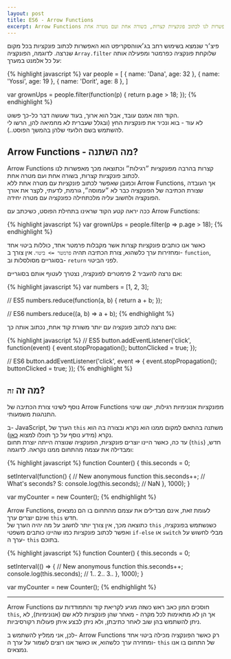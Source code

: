 ```yaml
---
layout: post
title: ES6 - Arrow Functions
excerpt: Arrow Functions קצרות בהרבה מפונקציות ״רגילות״ וכתוצאה מכך מאפשרות לנו לכתוב פונקציות קצרות, בשורה אחת ועם מטרה אחת.
---
```


פיצ׳ר שנמצא בשימוש רחב בג׳אווהסקריפט הוא האפשרות לכתוב פונקציות בכל מקום שנרצה. לדוגמה, הפונקציה `Array.filter` שלוקחת פונקציה כפרמטר ומפעילה אותה על כל אלמנט במערך:

{% highlight javascript %}
var people = [
  { name: 'Dana', age: 32 },
  { name: 'Yossi', age: 19 },
  { name: 'Dorit', age: 8 },
]

var grownUps = people.filter(function(p) {
  return p.age > 18;
});
{% endhighlight %}

הקוד הזה אמנם עובד, אבל הוא ארוך, בעוד שעושה דבר כל-כך פשוט.  
לא עוד - בוא ונכיר את פונקציות החץ (ובגלל שעברית לא מחמיאה להן, הרשו לי להשתמש בשם הלועזי שלהן בהמשך הפוסט..).

## Arrow Functions - מה השתנה?

Arrow Functions קצרות בהרבה מפונקציות ״רגילות״ וכתוצאה מכך מאפשרות לנו לכתוב פונקציות קצרות, בשורה אחת ועם מטרה אחת.  
וכמובן שאפשר לכתוב פונקציות עם מטרה אחת ללא Arrow Functions, אך העובדה שצורת הכתיבה של הפונקציה כבר לא ״עמוסה״, גורמת, לדעתי, לקצר את אורך הפונקציה ולחשוב עליה מלכתחילה כפונקציה עם מטרה יחידה.

ככה יראה קטע הקוד שראינו בתחילת הפוסט, כשיכתב עם Arrow Functions:

{% highlight javascript %}
var grownUps = people.filter(p => p.age > 18);
{% endhighlight %}

כאשר אנו כותבים פונקציות קצרות אשר מקבלות פרמטר אחד, כוללות ביטוי אחד ומחזירות ערך כלשהוא, צורת הכתיבה תהיה `פרמטר => ביטוי`. אין צורך ב- `function`, בסוגריים מסולסלות וב- `return` לפני הביטוי.

אם נרצה להעביר 2 פרמטרים לפונקציה, נצטרך לעטוף אותם בסוגריים:

{% highlight javascript %}
var numbers = [1, 2, 3];

// ES5
numbers.reduce(function(a, b) {
  return a + b;
});

// ES6
numbers.reduce((a, b) => a + b);
{% endhighlight %}

ואם נרצה לכתוב פונקציה עם יותר משורת קוד אחת, נכתוב אותה כך:

{% highlight javascript %}
// ES5
button.addEventListener('click', function(event) {
  event.stopPropagation();
  buttonClicked = true;
});

// ES6
button.addEventListener('click', event => {
  event.stopPropagation();
  buttonClicked = true;
});
{% endhighlight %}

## מה זה `זה`?

נוסף לשינוי צורת הכתיבה של Arrow Functions מפונקציות אנונימיות רגילות, ישנו שינוי התנהגות משמעותי.

ב- JavaScript, הערך של `this` משתנה בהתאם למקום ממנו הוא נקרא ובצורה בה הוא נקרא (מידע נוסף על כך תוכלו למצוא [כאן](https://developer.mozilla.org/en-US/docs/Web/JavaScript/Reference/Operators/this)).  
עד כה, כאשר היינו יוצרים פונקציות, הפונקציה שנוצרה הייתה יוצרת תחום (`this`) חדש, ומבדילה את עצמה מהתחום ממנו נקראה. לדוגמה:

{% highlight javascript %}
function Counter() {
  this.seconds = 0;

  setInterval(function() { // New anonymous function
    this.seconds++; // What's seconds? S:
    console.log(this.seconds); // NaN
  }, 1000);
}

var myCounter = new Counter();
{% endhighlight %}

Arrow Functions, לעומת זאת, אינם מבדילים את עצמם מהתחום בו הם נמצאים ואינם יוצרים ערך `this` חדש.   
כתוצאה מכך, אין צורך יותר לחשוב על מה יהיה הערך של `this` כשנשתמש בפונקציה, ואפשר לכתוב פונקציות כמו שהיינו כותבים משפטי `if-else` או `switch` מבלי לחשוש על ערך ה- `this` בתוכם.

{% highlight javascript %}
function Counter() {
  this.seconds = 0;

  setInterval(() => { // New anonymous function
    this.seconds++;
    console.log(this.seconds); // 1.. 2.. 3..
  }, 1000);
}

var myCounter = new Counter();
{% endhighlight %}

---

Arrow Functions חוסכים המון כאב ראש כשזה מגיע לקריאת קוד והתמודדות עם `this`, אך הן לא מתאימות לכל מקרה - מאחר שהן פונקציות ללא שם (אנונימיות), לא ניתן להשתמש בהן שוב לאחר כתיבתן, ולא ניתן לבצע איתן פעולות רקורסיביות.  

לכן, אני ממליץ להשתמש ב- Arrow Functions רק כאשר הפונקציה מכילה ביטוי אחד ומחזירה ערך כלשהוא, או כאשר אנו רוצים לשמור על ערך ה- `this` של התחום בו אנו נמצאים.
